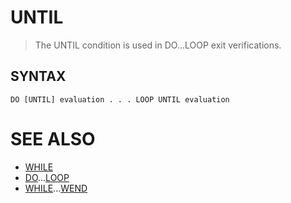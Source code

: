 # UNTIL
> The UNTIL condition is used in DO...LOOP exit verifications.

## SYNTAX
`DO [UNTIL] evaluation . . . LOOP UNTIL evaluation`

# SEE ALSO
* [WHILE](WHILE.md)
* [DO](DO.md)...[LOOP](LOOP.md)
* [WHILE](WHILE.md)...[WEND](WEND.md)

